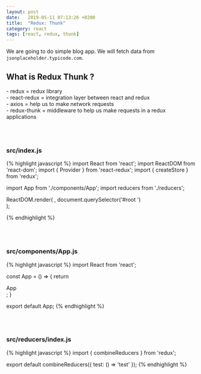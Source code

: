 ```yaml
---
layout: post
date:   2019-05-11 07:13:26 +0200
title:  "Redux: Thunk"
category: react
tags: [react, redux, thunk]
---
```


We are going to do simple blog app. We will fetch data from `jsonplaceholder.typicode.com`.

<h2>What is Redux Thunk ? </h2>
- redux = redux library <br />
- react-redux = integration layer between react and redux <br />
- axios = help us to make network requests <br />
- redux-thunk = middleware to help us make requests in a redux applications <br />

<br /><br />
<h3>src/index.js</h3>
{% highlight javascript %}
import React from 'react';
import ReactDOM from 'react-dom';
import { Provider } from 'react-redux';
import { createStore } from 'redux';

import App from './components/App';
import reducers from './reducers';


ReactDOM.render(
  <Provider store={createStore(reducers)}>
  	<App />
  </Provider>,
  document.querySelector('#root	')	
);

{% endhighlight %}



<br /><br />
<h3>src/components/App.js</h3>
{% highlight javascript %}
import React from 'react';

const App = () => {
	return <div className="ui container">App</div>;
}

export default App;
{% endhighlight %}


<br /><br />
<h3>src/reducers/index.js</h3>
{% highlight javascript %}
import { combineReducers } from 'redux';


export default combineReducers({
	test: () => 'test'
});
{% endhighlight %}